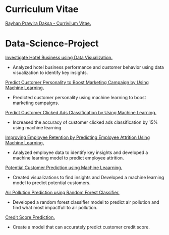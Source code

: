 # Curriculum Vitae
[Rayhan Prawira Daksa - Currivilum Vitae.](https://drive.google.com/file/d/1Fi--tKuPGrXzdzJjh2DWlwVBCiybN8Fh/view?usp=sharing)


# Data-Science-Project

[Investigate Hotel Business using Data Visualization.](https://github.com/RayhanDaksa/Data-Science-Project/tree/main/Investigate%20Hotel%20Business%20using%20Data%20Visualization)
- Analyzed hotel business performance and customer behavior using data visualization to identify key insights.

[Predict Customer Personality to Boost Marketing Campaign by Using Machine Learning.]()
- Predicted customer personality using machine learning to boost marketing campaigns.

[Predict Customer Clicked Ads Classification by Using Machine Learning.]([https://github.com/RayhanDaksa/Data-Science-Project/tree/main/Predict%20Customer%20Clicked%20Ads%20Classification%20by%20Using%20Machine%20Learning)
- Increased the accuracy of customer clicked ads classification by 15% using machine learning.

[Improving Employee Retention by Predicting Employee Attrition Using Machine Learning.](https://github.com/RayhanDaksa/Data-Science-Project/tree/main/Improving%20Employee%20Retention%20by%20Predicting%20Employee%20Attrition%20Using%20Machine%20Learning)
- Analyzed employee data to identify key insights and developed a machine learning model to predict employee attrition.

[Potential Customer Prediction using Machine Leaarning.](https://github.com/RayhanDaksa/Data-Science-Project/tree/main/Potential%20Customer%20Prediction%20using%20Machine%20Leaarning)
- Created visualizations to find insights and Developed a machine learning model to predict potential customers.

[Air Pollution Prediction using Random Forest Classifier.](https://github.com/RayhanDaksa/Data-Science-Project/tree/main/Air%20Pollution%20Prediction%20using%20Random%20Forest%20Classifier)
- Developed a random forest classifier model to predict air pollution and find what most impactfull to air pollution.

[Credit Score Prediction.](https://github.com/RayhanDaksa/Data-Science-Project/tree/main/Credit%20Score)
- Create a model that can accurately predict customer credit score.





